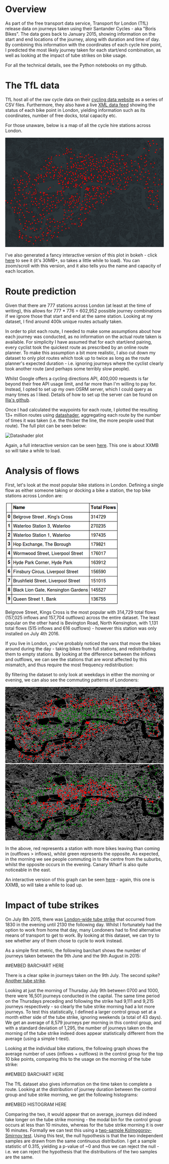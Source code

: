 # Overview

As part of the free transport data service, Transport for London (TfL) release data on journeys taken using their Santander Cycles - aka "Boris Bikes". The data goes back to January 2015, showing information on the start and end locations of the journey, along with duration and time of day. By combining this information with the coordinates of each cycle hire point, I predicted the most likely journey taken for each start/end combination, as well as looking at the impact of tube strikes on bike usage.

For all the technical details, see the Python notebooks on my github.

# The TfL data

TfL host all of the raw cycle data on their [cycling data website](http://cycling.data.tfl.gov.uk/) as a series of CSV files. Furthermore, they also have a live [XML data feed](https://tfl.gov.uk/tfl/syndication/feeds/cycle-hire/livecyclehireupdates.xml) showing the status of each bike point in London, yielding information such as its coordinates, number of free docks, total capacity etc. 

For those unaware, below is a map of all the cycle hire stations across London. 

![All bike points](bike_points.png)

I've also generated a fancy interactive version of this plot in bokeh - click [here](link) to see it (it's 30MB+, so takes a little while to load). You can zoom/scroll with this version, and it also tells you the name and capacity of each location.

# Route prediction

Given that there are 777 stations across London (at least at the time of writing), this allows for 777 * 776 = 602,952 possible journey combinations if we ignore those that start and end at the same station. Looking at my dataset, I find around 400k unique routes actually taken.

In order to plot each route, I needed to make some assumptions about how each journey was conducted, as no information on the actual route taken is available. For simplicity I have assumed that for each start/end pairing, every cyclist took the quickest route as prescribed by an online route planner. To make this assumption a bit more realistic, I also cut down my dataset to only plot routes which took up to twice as long as the route planner's expected duration - i.e. ignoring journeys where the cyclist clearly took another route (and perhaps some terribly slow people).

Whilst Google offers a cycling directions API, 400,000 requests is far beyond their free API usage limit, and far more than I'm willing to pay for. Instead, I opted to set up my own OSRM server, which I could query as many times as I liked. Details of how to set up the server can be found on [Ilia's github](https://github.com/ilkarman/Movement-Visualisations/blob/master/01_TFL_Bikes/setup_osrm_vm.txt). 

Once I had calculated the waypoints for each route, I plotted the resulting 13+ million routes using [datashader](https://github.com/bokeh/datashader), aggregating each route by the number of times it was taken (i.e. the thicker the line, the more people used that route). The full plot can be seen below:

![Datashader plot](datashader_plot.PNG)

Again, a full interactive version can be seen [here](site). This one is about XXMB so will take a while to load. 

# Analysis of flows

First, let's look at the most popular bike stations in London. Defining a single flow as either someone taking or docking a bike a station, the top bike stations across London are: 

![Top Routes](top_routes.png)

Belgrove Street, Kings Cross is the most popular with 314,729 total flows (157,025 inflows and 157,704 outflows) across the entire dataset. The least popular on the other hand is Bevington Road, North Kensington, with 1,131 total flows (515 inflows and 616 outflows) - however this station was only installed on July 4th 2016.

If you live in London, you've probably noticed the vans that move the bikes around during the day - taking bikes from full stations, and redistributing them to empty stations. By looking at the difference between the inflows and outflows, we can see the stations that are worst affected by this mismatch, and thus require the most frequency redistribution:

By filtering the dataset to only look at weekdays in either the morning or evening, we can also see the commuting patterns of Londoners:

![Morning flows](morning_flows.png)
![Evening flows](evening_flows.png)

In the above, red represents a station with more bikes leaving than coming in (outflows > inflows), whilst green represents the opposite. As expected, in the morning we see people commuting in to the centre from the suburbs, whilst the opposite occurs in the evening. Canary Wharf is also quite noticeable in the east. 

An interactive version of this graph can be seen [here](link) - again, this one is XXMB, so will take a while to load up.

# Impact of tube strikes

On July 8th 2015, there was [London-wide tube strike](http://www.bbc.co.uk/news/uk-england-london-33440369) that occurred from 1830 in the evening until 2130 the following day. Whilst I fortunately had the option to work from home that day, many Londoners had to find alternative means of transport to get to work. By looking at this dataset, we can try to see whether any of them chose to cycle to work instead.

As a simple first metric, the following barchart shows the number of journeys taken between the 9th June and the 9th August in 2015:

##EMBED BARCHART HERE

There is a clear spike in journeys taken on the 9th July. The second spike? [Another tube strike](http://www.bbc.co.uk/news/live/uk-england-london-33674627).

Looking at just the morning of Thursday July 9th between 0700 and 1000, there were 16,501 journeys conducted in the capital. The same time period on the Thursdays preceding and following the strike had 9,111 and 9,215 journeys respectively - so clearly the tube strike morning had a lot more journeys. To test this statistically, I defined a larger control group set at a month either side of the tube strike, ignoring weekends (a total of 43 days). We get an average of 8,579 journeys per morning in this control group, and with a standard deviation of 1,295, the number of journeys taken on the morning of the tube strike indeed does appear statistically different from the average (using a simple t-test).

Looking at the individual bike stations, the following graph shows the average number of uses (inflows + outflows) in the control group for the top 10 bike points, comparing this to the usage on the morning of the tube strike:

##EMBED BARCHART HERE

The TfL dataset also gives information on the time taken to complete a route. Looking at the distribution of journey duration between the control group and tube strike morning, we get the following histograms:

##EMBED HISTOGRAM HERE

Comparing the two, it would appear that on average, journeys did indeed take longer on the tube strike morning - the modal bin for the control group occurs at less than 10 minutes, whereas for the tube strike morning it is over 16 minutes. Formally we can test this using a [two-sample Kolmogorov-Smirnov test](https://en.wikipedia.org/wiki/Kolmogorov%E2%80%93Smirnov_test#Two-sample_Kolmogorov.E2.80.93Smirnov_test). Using this test, the null hypothesis is that the two independent samples are drawn from the same continuous distribution. I get a sample statistic of 0.315, yielding a p-value of ~0 and thus we can reject the null - i.e. we can reject the hypothesis that the distributions of the two samples are the same.
